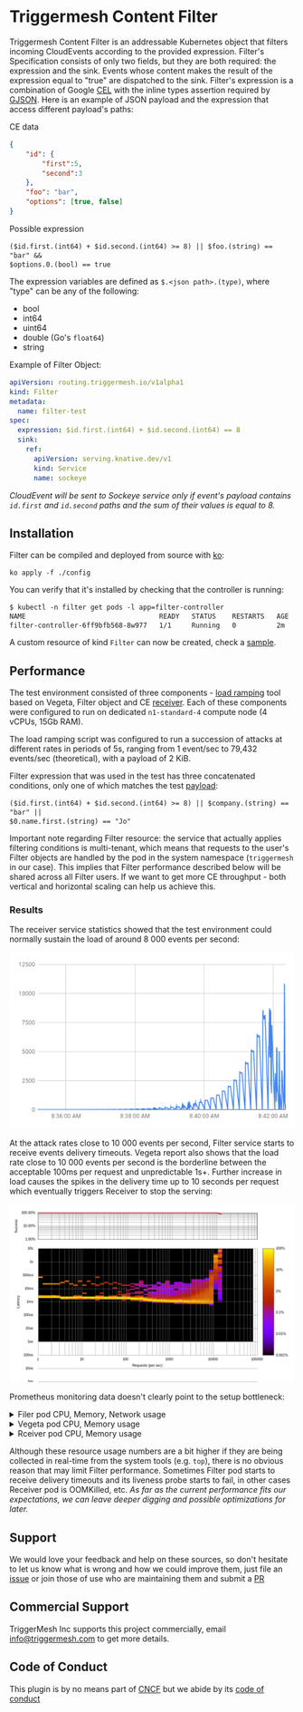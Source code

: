# Triggermesh Content Filter

Triggermesh Content Filter is an addressable Kubernetes object that filters
incoming CloudEvents according to the provided expression. Filter's
Specification consists of only two fields, but they are both required: the
expression and the sink. Events whose content makes the result of the expression
equal to "true" are dispatched to the sink. Filter's expression is a combination
of Google [CEL](https://github.com/google/cel-spec) with the inline types
assertion required by [GJSON](https://github.com/tidwall/gjson). Here is an
example of JSON payload and the expression that access different payload's
paths:

CE data
```json
{
    "id": {
        "first":5,
        "second":3
    },
    "foo": "bar",
    "options": [true, false]
}
```

Possible expression
```
($id.first.(int64) + $id.second.(int64) >= 8) || $foo.(string) == "bar" &&
$options.0.(bool) == true
```

The expression variables are defined as `$.<json path>.(type)`, where "type" can
be any of the following:
- bool
- int64
- uint64
- double (Go's `float64`)
- string


Example of Filter Object:

```yaml
apiVersion: routing.triggermesh.io/v1alpha1
kind: Filter
metadata:
  name: filter-test
spec:
  expression: $id.first.(int64) + $id.second.(int64) == 8
  sink:
    ref:
      apiVersion: serving.knative.dev/v1
      kind: Service
      name: sockeye
```
<i>CloudEvent will be sent to Sockeye service only if event's payload contains
`id.first` and `id.second` paths and the sum of their values is equal to 8.</i>


## Installation

Filter can be compiled and deployed from source with
[ko](https://github.com/google/ko):

```
ko apply -f ./config
```

You can verify that it's installed by checking that the controller is running:

```
$ kubectl -n filter get pods -l app=filter-controller
NAME                                 READY   STATUS    RESTARTS   AGE
filter-controller-6ff9bfb568-8w977   1/1     Running   0          2m
```

A custom resource of kind `Filter` can now be created, check a
[sample](config/samples/filter.yaml).


## Performance

The test environment consisted of three components -
[load ramping](https://github.com/triggermesh/test-infra/tree/main/perf/load-ramping)
tool based on Vegeta, Filter object and CE
[receiver](https://github.com/triggermesh/test-infra/tree/main/perf/thrpt-receiver).
Each of these components were configured to run on dedicated `n1-standard-4`
compute node (4 vCPUs, 15Gb RAM).

The load ramping script was configured to run a succession of attacks at
different rates in periods of 5s, ranging from 1 event/sec to 79,432 events/sec
(theoretical), with a payload of 2 KiB.

Filter expression that was used in the test has three concatenated conditions,
only one of which matches the test
[payload](https://github.com/triggermesh/test-infra/blob/660fda78e08edbf1b3a2034777a69f2f72590cfb/perf/load-ramping/sample-ce-data.json):

```
($id.first.(int64) + $id.second.(int64) >= 8) || $company.(string) == "bar" ||
$0.name.first.(string) == "Jo"
```

Important note regarding Filter resource: the service that actually applies
filtering conditions is multi-tenant, which means that requests to the user's
Filter objects are handled by the pod in the system namespace (`triggermesh` in
our case). This implies that Filter performance described below will be shared
across all Filter users. If we want to get more CE throughput - both vertical
and horizontal scaling can help us achieve this.

### Results

The receiver service statistics showed that the test environment could normally
sustain the load of around 8 000 events per second:

![receiver status](./.assets/receiver-stats.png)

At the attack rates close to 10 000 events per second, Filter service starts to
receive events delivery timeouts. Vegeta report also shows that the load rate
close to 10 000 events per second is the borderline between the acceptable 100ms
per request and unpredictable 1s+. Further increase in load causes the spikes in
the delivery time up to 10 seconds per request which eventually triggers
Receiver to stop the serving:

![vegeta status](./.assets/vegeta-stats.png)

Prometheus monitoring data doesn't clearly point to the setup bottleneck: 

<details><summary>Filer pod CPU, Memory, Network usage</summary>
<p>

![filter CPU and memory](./.assets/prom-filter-cpu-mem.png)
![filter Network](./.assets/prom-filter-svc-net.png)

</p>
</details>

<details><summary>Vegeta pod CPU, Memory usage</summary>
<p>

![vegeta CPU and memory](./.assets/prom-vegeta-cpu-mem.png)

</p>
</details>


<details><summary>Rceiver pod CPU, Memory usage</summary>
<p>

![receiver CPU and memory](./.assets/prom-rcvr-cpu-mem.png)

</p>
</details>


Although these resource usage numbers are a bit higher if they are being
collected in real-time from the system tools (e.g. `top`), there is no obvious
reason that may limit Filter performance. Sometimes Filter pod starts to receive
delivery timeouts and its liveness probe starts to fail, in other cases Receiver
pod is OOMKilled, etc. <i>As far as the current performance fits our
expectations, we can leave deeper digging and possible optimizations for
later.</i>

## Support

We would love your feedback and help on these sources, so don't hesitate to let
us know what is wrong and how we could improve them, just file an
[issue](https://github.com/triggermesh/filter/issues/new) or join those of use
who are maintaining them and submit a
[PR](https://github.com/triggermesh/filter/compare)

## Commercial Support

TriggerMesh Inc supports this project commercially, email info@triggermesh.com
to get more details.

## Code of Conduct

This plugin is by no means part of [CNCF](https://www.cncf.io/) but we abide by
its
[code of conduct](https://github.com/cncf/foundation/blob/master/code-of-conduct.md)

